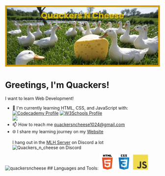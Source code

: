 [![Masterhead](./images/QuackersNCheeseBanner.jpg)]()
# Greetings, I'm Quackers! 
I want to learn Web Development!<br>
- 🔭 I'm currently learning HTML, CSS, and JavaScript with: <br>
[![Codecademy Profile](https://www.vectorlogo.zone/logos/codecademy/codecademy-ar21.svg)](https://www.codecademy.com/profiles/Quackers_n_Cheese)
[![W3Schools Profile](https://www.vectorlogo.zone/logos/w3schools/w3schools-ar21.svg)](https://www.w3profile.com/QuackersNCheese)<br>
[<img src="https://www.codewars.com/users/QuackersNCheese/badges/small">](https://www.codewars.com/users/QuackersNCheese)
- 📫 How to reach me [quackersncheese1024@gmail.com](mailto:quackersncheese1024@gmail.com)
- 🌐 I share my learning journey on my [Website](https://quackersncheese.github.io/QuackersNCheese/)<br><br>
I hang out in the [MLH Server](https://discord.gg/mlh) on Discord a lot<br>
<img src="https://discord.c99.nl/widget/theme-3/1315926330205929508.png"  alt="Quackers_n_cheese on Discord" />  <br>
<img src="https://komarev.com/ghpvc/?username=quackersncheese&label=Profile%20views&color=0e75b6&style=flat" alt="quackersncheese" />
## Languages and Tools:

<!--<img src="https://www.vectorlogo.zone/logos/git-scm/git-scm-icon.svg" alt="git" height="50" title="Git"/>
<img src="https://www.vectorlogo.zone/logos/github/github-tile.svg" alt="github" height="50" title="GitHub" />
<img src="https://raw.githubusercontent.com/devicons/devicon/master/icons/linux/linux-original.svg" alt="linux" height="50" title="Linux"/>
<img src="https://www.vectorlogo.zone/logos/microsoft/microsoft-ar21.svg" alt="microsoft" height="50" title="Windows" />
<img src="https://www.vectorlogo.zone/logos/visualstudio_code/visualstudio_code-ar21.svg" alt="vscode" height="50" title="VS Code"/>-->
<img src="https://raw.githubusercontent.com/devicons/devicon/master/icons/html5/html5-original-wordmark.svg" alt="html5" height="50" title="HTML"/>
<img src="https://raw.githubusercontent.com/devicons/devicon/master/icons/css3/css3-original-wordmark.svg" alt="css3" height="50" title="CSS"/>
<img src="https://raw.githubusercontent.com/devicons/devicon/master/icons/javascript/javascript-original.svg" alt="javascript" height="50" title="JavaScript"/>
<!--<img src="https://raw.githubusercontent.com/devicons/devicon/master/icons/nodejs/nodejs-original-wordmark.svg" alt="nodejs" height="50" title="Node JS"/>
<img src="https://www.vectorlogo.zone/logos/google/google-icon.svg" alt="google" height="50" title="google">
<img src="https://www.vectorlogo.zone/logos/youtube/youtube-tile.svg" alt="youtube" height="50" title="YouTube" />-->
